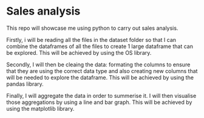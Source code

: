 # Sales analysis
This repo will showcase me using python to carry out sales analysis.

Firstly, i will be reading all the files in the dataset folder so that I can combine the dataframes of all the files
to create 1 large dataframe that can be explored. This will be achieved by using the OS library.

Secondly, I will then be cleaing the data: formating the columns to ensure that they are using the correct data type
and also creating new columns that will be needed to explore the dataframe. This will be achieved by using the 
pandas library.

Finally, I will aggregate the data in order to summerise it. I will then visualise those aggregations by using a 
line and bar graph. This will be achieved by using the matplotlib library.
